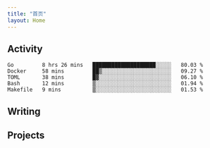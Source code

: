 ```yaml
---
title: "首页"
layout: Home
---
```


## Activity
<!--START_SECTION:waka-->
```text
Go         8 hrs 26 mins   ████████████████████░░░░░   80.03 % 
Docker     58 mins         ██▒░░░░░░░░░░░░░░░░░░░░░░   09.27 % 
TOML       38 mins         █▓░░░░░░░░░░░░░░░░░░░░░░░   06.10 % 
Bash       12 mins         ▒░░░░░░░░░░░░░░░░░░░░░░░░   01.94 % 
Makefile   9 mins          ▒░░░░░░░░░░░░░░░░░░░░░░░░   01.53 % 
```
<!--END_SECTION:waka-->

## Writing
<PindedPosts />

## Projects
<Projects />
